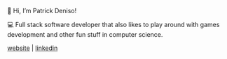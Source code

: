 👋 Hi, I’m Patrick Deniso! 

💻 Full stack software developer that also likes to play around with games development and other fun stuff in computer science.

[website](http://patrickdeniso.me/) | [linkedin](https://www.linkedin.com/in/patrick-deniso/)

<!---
TheBigPaff/TheBigPaff is a ✨ special ✨ repository because its `README.md` (this file) appears on your GitHub profile.
You can click the Preview link to take a look at your changes.
--->

